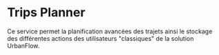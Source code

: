 # Trips Planner

Ce service permet la planification avancées des trajets ainsi le stockage des différentes actions des utilisateurs "classiques" de la solution UrbanFlow.